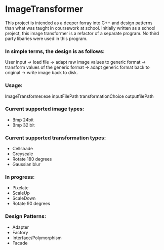 # ImageTransformer
This project is intended as a deeper forray into C++ and design patterns than what was taught in coursework at school. Initially written as a school project, this image transformer is a refactor of a separate program. No third party libaries were used in this program. 

### In simple terms, the design is as follows:

User input -> load file -> adapt raw image values to generic format -> transform values of the generic format -> adapt generic format back to original -> write image back to disk.

### Usage:

ImageTransformer.exe inputFilePath transformationChoice outputfilePath



### Current supported image types:

* Bmp 24bit 
* Bmp 32 bit


### Current supported transformation types:

* Cellshade
* Greyscale
* Rotate 180 degrees
* Gaussian blur

### In progress:

* Pixelate
* ScaleUp
* ScaleDown
* Rotate 90 degrees


### Design Patterns:

* Adapter
* Factory
* Interface/Polymorphism
* Facade
